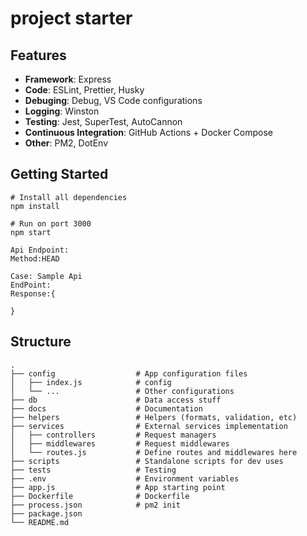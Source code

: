 # project starter

## Features
- **Framework**: Express
- **Code**: ESLint, Prettier, Husky
- **Debuging**: Debug, VS Code configurations
- **Logging**: Winston
- **Testing**: Jest, SuperTest, AutoCannon
- **Continuous Integration**: GitHub Actions + Docker Compose
- **Other**: PM2, DotEnv

## Getting Started

```shell
# Install all dependencies
npm install

# Run on port 3000
npm start

Api Endpoint:
Method:HEAD

Case: Sample Api 
EndPoint:
Response:{
	
}

```

## Structure

```
.
├── config                  # App configuration files
│   ├── index.js        	# config
│   └── ...                 # Other configurations
├── db                      # Data access stuff
├── docs                    # Documentation
├── helpers                 # Helpers (formats, validation, etc)
├── services                # External services implementation  
│   ├── controllers         # Request managers
│   ├── middlewares         # Request middlewares
│   └── routes.js           # Define routes and middlewares here
├── scripts                 # Standalone scripts for dev uses
├── tests                   # Testing
├── .env                    # Environment variables
├── app.js                  # App starting point
├── Dockerfile              # Dockerfile
├── process.json            # pm2 init
├── package.json
└── README.md         
```